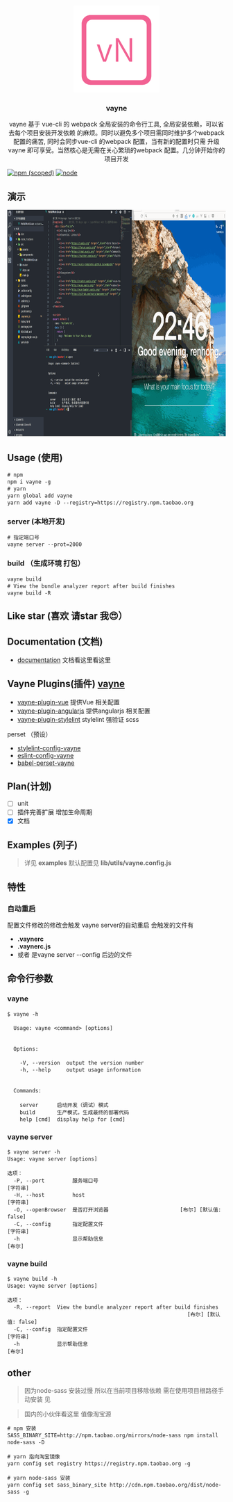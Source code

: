 <p align="center"><a href="https://github.com/xierenyuan/vayne/" target="_blank"><img src="./lib/config/vn.png"></a></p>
<h3 align="center">vayne</h3>
<p align="center">
  vayne 基于 vue-cli 的 webpack 全局安装的命令行工具, 全局安装依赖，可以省去每个项目安装开发依赖 的麻烦。同时以避免多个项目需同时维护多个webpack 配置的痛苦, 同时会同步vue-cli 的webpack 配置，当有新的配置时只需 升级vayne 即可享受。当然核心是无需在关心繁琐的webpack 配置。几分钟开始你的项目开发
</p>

[![npm (scoped)](https://img.shields.io/npm/v/vayne.svg)](https://www.npmjs.com/package/vayne)
[![node](https://img.shields.io/node/v/vayne.svg)](https://nodejs.org/en/)

## 演示
<p align="center">
  <img src="./docs/vayne.gif" width="926" height="521" />
</p>

## Usage (使用)

```shell
# npm
npm i vayne -g
# yarn
yarn global add vayne
yarn add vayne -D --registry=https://registry.npm.taobao.org
```
### server (本地开发)

```shell
# 指定端口号
vayne server --prot=2000
```
### build （生成环境 打包）

``` shell
vayne build
# View the bundle analyzer report after build finishes
vayne build -R
```

## Like star (喜欢 请star 我😍）

## Documentation (文档)

* [documentation](https://vaynejs.github.io/) 文档看这里看这里

## Vayne Plugins(插件) [vayne](https://github.com/vaynejs)

* [vayne-plugin-vue](https://github.com/vaynejs/vayne-plugin-vue) 提供Vue 相关配置
* [vayne-plugin-angularjs](https://github.com/vaynejs/vayne-plugin-angularjs) 提供angularjs 相关配置 
* [vayne-plugin-stylelint](https://github.com/vaynejs/vayne-plugin-stylelint) stylelint 强验证 scss 

perset （预设）
* [stylelint-config-vayne](https://github.com/vaynejs/stylelint-config-vayne)
* [eslint-config-vayne](https://github.com/vaynejs/eslint-config-vayne)
* [babel-perset-vayne](https://github.com/vaynejs/babel-preset-vayne)

## Plan(计划)

- [ ] unit
- [ ] 插件完善扩展 增加生命周期
- [x] 文档

## Examples (列子)
> 详见  __examples__  默认配置见 __lib/utils/vayne.config.js__ 

## 特性

### 自动重启
配置文件修改的修改会触发 vayne server的自动重启 会触发的文件有
* __.vaynerc__
* __.vaynerc.js__
* 或者 是vayne server --config 后边的文件

## 命令行参数

### vayne

```shell
$ vayne -h

  Usage: vayne <command> [options]


  Options:

    -V, --version  output the version number
    -h, --help     output usage information


  Commands:

    server      启动开发（调试）模式
    build       生产模式，生成最终的部署代码
    help [cmd]  display help for [cmd]
```

### vayne server
``` shell
$ vayne server -h
Usage: vayne server [options]

选项：
  -P, --port         服务端口号                                         [字符串]
  -H, --host         host                                               [字符串]
  -O, --openBrowser  是否打开浏览器                       [布尔] [默认值: false]
  -C, --config       指定配置文件                                       [字符串]
  -h                 显示帮助信息                                         [布尔]
```

### vayne build
``` shell
$ vayne build -h
Usage: vayne server [options]

选项：
  -R, --report  View the bundle analyzer report after build finishes
                                                          [布尔] [默认值: false]
  -C, --config  指定配置文件                                            [字符串]
  -h            显示帮助信息                                              [布尔]
```


## other
> 因为node-sass 安装过慢 所以在当前项目移除依赖 需在使用项目根路径手动安装 见

> 国内的小伙伴看这里 值像淘宝源
```shell
# npm 安装
SASS_BINARY_SITE=http://npm.taobao.org/mirrors/node-sass npm install node-sass -D

# yarn 指向淘宝镜像
yarn config set registry https://registry.npm.taobao.org -g

# yarn node-sass 安装
yarn config set sass_binary_site http://cdn.npm.taobao.org/dist/node-sass -g
```
